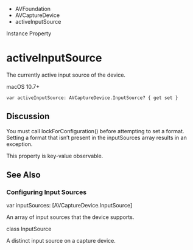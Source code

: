 

- AVFoundation
- AVCaptureDevice
-  activeInputSource 

Instance Property

# activeInputSource

The currently active input source of the device.

macOS 10.7+

``` source
var activeInputSource: AVCaptureDevice.InputSource? { get set }
```

## Discussion

You must call lockForConfiguration() before attempting to set a format. Setting a format that isn’t present in the inputSources array results in an exception.

This property is key-value observable.

## See Also

### Configuring Input Sources

var inputSources: [AVCaptureDevice.InputSource]

An array of input sources that the device supports.

class InputSource

A distinct input source on a capture device.

